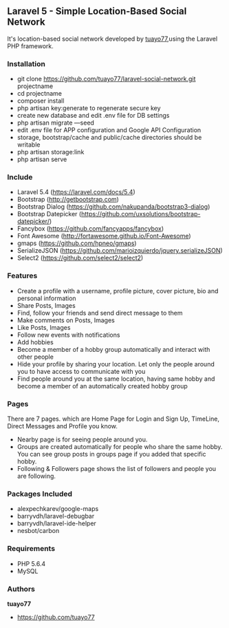 ## Laravel 5 - Simple Location-Based Social Network 
It's location-based social network developed by [tuayo77](https://github.com/tuayo77),using the Laravel PHP framework.


### Installation
* git clone https://github.com/tuayo77/laravel-social-network.git projectname
* cd projectname
* composer install
* php artisan key:generate to regenerate secure key
* create new database and edit .env file for DB settings
* php artisan migrate —seed
* edit .env file for APP configuration and Google API Configuration
* storage, bootstrap/cache and public/cache directories should be writable
* php artisan storage:link
* php artisan serve


### Include
* Laravel 5.4 (https://laravel.com/docs/5.4)
* Bootstrap (http://getbootstrap.com)
* Bootstrap Dialog (https://github.com/nakupanda/bootstrap3-dialog)
* Bootstrap Datepicker (https://github.com/uxsolutions/bootstrap-datepicker/)
* Fancybox (https://github.com/fancyapps/fancybox)
* Font Awesome (http://fortawesome.github.io/Font-Awesome)
* gmaps (https://github.com/hpneo/gmaps)
* SerializeJSON (https://github.com/marioizquierdo/jquery.serializeJSON)
* Select2 (https://github.com/select2/select2)


### Features
* Create a profile with a username, profile picture, cover picture, bio and personal information
* Share Posts, Images
* Find, follow your friends and send direct message to them
* Make comments on Posts, Images
* Like Posts, Images
* Follow new events with notifications
* Add hobbies
* Become a member of a hobby group automatically and interact with other people
* Hide your profile by sharing your location. Let only the people around you to have access to communicate with you
* Find people around you at the same location, having same hobby and become a member of an automatically created hobby group

### Pages 
There are 7 pages. which are Home Page for Login and Sign Up,  TimeLine, Direct Messages and Profile you know.
* Nearby page is for seeing people around you.  
* Groups are created automatically for people who share the same hobby.  You can see group posts in groups page if you added that specific hobby.  
* Following & Followers page shows the list of followers and people you are following.  

### Packages Included
* alexpechkarev/google-maps
* barryvdh/laravel-debugbar
* barryvdh/laravel-ide-helper
* nesbot/carbon

### Requirements
* PHP 5.6.4
* MySQL


### Authors
**tuayo77**
- https://github.com/tuayo77
